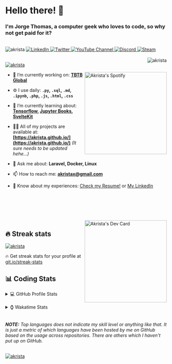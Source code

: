 # Hello there! 👋

### I'm Jorge Thomas, a computer geek who loves to code, so why not get paid for it?

</br>

<div align="left">
<img src="https://komarev.com/ghpvc/?username=akrista&label=Profile%20views&color=0e75b6&style=flat" alt="akrista" />
  <a href="https://www.linkedin.com/in/akrista/">
    <img
      src="https://img.shields.io/static/v1?logo=linkedin&style=flat&color=0072b1&label=LinkedIn&message=%E2%9B%B3"
      alt="LinkedIn"
    />
  </a>
  <a href="https://twitter.com/akristax">
    <img
      src="https://img.shields.io/badge/follow-%40akristax-1DA1F2?logo=twitter&style=flat&label=Twitter&color=0072b1&logoColor=ffffff"
      alt="Twitter"
    />
  </a>
    <a href="https://www.youtube.com/user/VladAkrista">
<img alt="YouTube Channel" src="https://img.shields.io/youtube/channel/subscribers/UCXJa_ZGSEtalwFNbsupmjtg?style=flat&color=0072b1&logoColor=ffffff&logo=youtube&label=Youtube">
  </a>
      <a href="https://discordapp.com/users/Akrista#1410">
<img alt="Discord" src="https://img.shields.io/discord/354241190947717120?style=flat&color=0072b1&logoColor=ffffff&logo=discord&label=Discord">
  </a>
    <a href="https://steamcommunity.com/id/akrista/">
    <img
      src="https://img.shields.io/static/v1?logo=steam&style=flat&color=0072b1&label=Steam&message=%CE%BB"
      alt="Steam"
    />
  </a>
  </br>
  </br>
  <a href="https://discordapp.com/users/Akrista#1410">
  <img align="right" src="https://lanyard.cnrad.dev/api/130525871277735937" alt="akrista" />
  </a>

  <p align="left">
  <a href="https://github.com/ryo-ma/github-profile-trophy">
  <img src="https://github-profile-trophy.vercel.app/?username=akrista&theme=gruvbox&no-bg=true&row=2&column=3&no-frame=true" alt="akrista" />
  </a>
  </p>

  <a href="https://spotify-github-profile.vercel.app/api/view?uid=21ca7hmfvx4lpeb37y7fs2vpq&redirect=true" target="_blank">
<img
      width="256"
      align="right"
      src="https://spotify-github-profile.vercel.app/api/view?uid=21ca7hmfvx4lpeb37y7fs2vpq&cover_image=true&theme=default&show_offline=false&bar_color=53b14f&bar_color_cover=false"
      alt="Akrista's Spotify"
    />
</a>

- 🔭 I’m currently working on: **[TBTB Global](https://tbtb.global/)**

- ⚙️ I use daily: **`.py`, `.sql`, `.md`, `.ipynb`, `.php`, `.js`, `.html`, `.css`**

- 🌱 I’m currently learning about: **[Tensorflow](https://www.tensorflow.org/), [Jupyter Books](https://jupyterbook.org/en/stable/intro.html), [SvelteKit](https://kit.svelte.dev/)**

- 👨‍💻 All of my projects are available at: **[https://akrista.github.io/](https://akrista.github.io/)** _(It sure needs to be updated hehe...)_

- 💬 Ask me about: **Laravel, Docker, Linux**

- 📫 How to reach me: **akristax@gmail.com**

- 📄 Know about my experiences: [Check my Resume!](https://drive.google.com/file/d/1HGJWLsQuW9MU1iBDew3fPABiCMs2JHMj/view?usp=sharing) or [My LinkedIn](https://linkedin.com/in/akrista/)

</br>
</br>
</br>
</br>
</br>

  <a href="https://app.daily.dev/akrista" target="_blank">
    <img
      width="256"
      align="right"
      src="https://api.daily.dev/devcards/2287075d79584a318146e601cf17d7b9.png?r=4rw"
      alt="Akrista's Dev Card"
    />
  </a>

## 🔥 Streak stats

<a href="https://github.com/DenverCoder1/github-readme-streak-stats">
<img src="https://github-readme-streak-stats.herokuapp.com/?user=akrista&theme=gruvbox" alt="akrista" />
</a>

<p>🔥 Get streak stats for your profile at <a href="https://git.io/streak-stats">git.io/streak-stats</a></p>

## 📊 Coding Stats

<details>
<summary>💻 GitHub Profile Stats</summary>

</br>

<a href="https://github.com/anuraghazra/github-readme-stats">
<img src="https://github-readme-stats.vercel.app/api?username=akrista&show_icons=true&locale=en&theme=gruvbox" alt="Akrista's Github Stats" />
</a>

<a href="https://github.com/anuraghazra/github-readme-stats">
<img src="https://github-readme-stats.vercel.app/api/top-langs?username=akrista&show_icons=true&locale=en&layout=demo&theme=gruvbox" alt="Most Used Languages" />
</a>

</details>

</br>

<details>
<summary>⌚ Wakatime Stats</summary>

</br>

<a href="https://github.com/anuraghazra/github-readme-stats">
<img src="https://github-readme-stats.vercel.app/api/wakatime?username=akrista&show_icons=true&locale=en&layout=compact&theme=gruvbox" alt="akrista" />
</a>

</br>

<!--START_SECTION:waka-->
![Code Time](http://img.shields.io/badge/Code%20Time-674%20hrs%2047%20mins-blue)

![Lines of code](https://img.shields.io/badge/From%20Hello%20World%20I%27ve%20Written-2%20Million%20lines%20of%20code-blue)

**🐱 My GitHub Data** 

> 🏆 163 Contributions in the Year 2023
 > 
> 📦 278.3 kB Used in GitHub's Storage 
 > 
> 💼 Opted to Hire
 > 
> 📜 46 Public Repositories 
 > 
> 🔑 21 Private Repositories  
 > 
**I'm an Early 🐤** 

```text
🌞 Morning      134 commits       █████░░░░░░░░░░░░░░░░░░░░   21.47 % 
🌆 Daytime      247 commits       ██████████░░░░░░░░░░░░░░░   39.58 % 
🌃 Evening      237 commits       █████████░░░░░░░░░░░░░░░░   37.98 % 
🌙 Night          6 commits       ░░░░░░░░░░░░░░░░░░░░░░░░░   00.96 % 

```
📅 **I'm Most Productive on Monday** 

```text
Monday         155 commits       ██████░░░░░░░░░░░░░░░░░░░   24.84 % 
Tuesday         87 commits       ███░░░░░░░░░░░░░░░░░░░░░░   13.94 % 
Wednesday       83 commits       ███░░░░░░░░░░░░░░░░░░░░░░   13.30 % 
Thursday        74 commits       ███░░░░░░░░░░░░░░░░░░░░░░   11.86 % 
Friday          75 commits       ███░░░░░░░░░░░░░░░░░░░░░░   12.02 % 
Saturday        74 commits       ███░░░░░░░░░░░░░░░░░░░░░░   11.86 % 
Sunday          76 commits       ███░░░░░░░░░░░░░░░░░░░░░░   12.18 % 

```


📊 **This Week I Spent My Time On** 

```text
⌚︎ Time Zone: America/Caracas

💬 Programming Languages: 
JSON                     6 hrs 46 mins       ███████░░░░░░░░░░░░░░░░░░   30.91 % 
SQL                      6 hrs 39 mins       ███████░░░░░░░░░░░░░░░░░░   30.40 % 
Other                    3 hrs 45 mins       ████░░░░░░░░░░░░░░░░░░░░░   17.20 % 
Python                   2 hrs 37 mins       ███░░░░░░░░░░░░░░░░░░░░░░   11.99 % 
Markdown                 1 hr 46 mins        ██░░░░░░░░░░░░░░░░░░░░░░░   08.14 % 

🔥 Editors: 
VS Code                  16 hrs 52 mins      ███████████████████░░░░░░   77.13 % 
Ssms                     2 hrs 34 mins       ███░░░░░░░░░░░░░░░░░░░░░░   11.79 % 
Excel                    1 hr 2 mins         █░░░░░░░░░░░░░░░░░░░░░░░░   04.73 % 
Visual Studio            53 mins             █░░░░░░░░░░░░░░░░░░░░░░░░   04.06 % 
Google Calendar          30 mins             ░░░░░░░░░░░░░░░░░░░░░░░░░   02.28 % 

💻 Operating System: 
Windows                  17 hrs 4 mins       ███████████████████░░░░░░   78.03 % 
Linux                    4 hrs 18 mins       █████░░░░░░░░░░░░░░░░░░░░   19.69 % 
Unknown OS               30 mins             ░░░░░░░░░░░░░░░░░░░░░░░░░   02.28 % 

```

**I Mostly Code in JavaScript** 

```text
JavaScript               14 repos            █████████░░░░░░░░░░░░░░░░   38.89 % 
Shell                    3 repos             ██░░░░░░░░░░░░░░░░░░░░░░░   08.33 % 
HTML                     3 repos             ██░░░░░░░░░░░░░░░░░░░░░░░   08.33 % 
CSS                      3 repos             ██░░░░░░░░░░░░░░░░░░░░░░░   08.33 % 
PHP                      3 repos             ██░░░░░░░░░░░░░░░░░░░░░░░   08.33 % 

```



 Last Updated on 10/02/2023 00:28:24 UTC
<!--END_SECTION:waka-->

**These Readme stats are generated using github action [awesome-readme-stats](https://github.com/anmol098/waka-readme-stats)**

</details>

</br>

_**NOTE:** Top languages does not indicate my skill level or anything like that. It is just a metric of which languages have been hosted by me on GitHub based on the usage across repositories. There are others which I haven't put up on GitHub._

</br>

<a href="https://github.com/ashutosh00710/github-readme-activity-graph">
<img src="https://github-readme-activity-graph.cyclic.app/graph?username=Akrista&theme=gruvbox" alt="akrista" />
</a>

